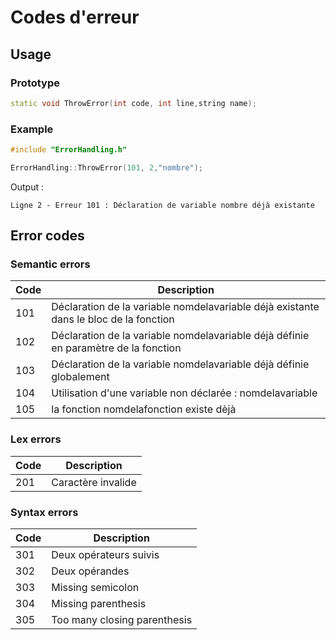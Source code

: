 # Codes d'erreur

## Usage 

### Prototype
```cpp
static void ThrowError(int code, int line,string name);
```

### Example
```cpp
#include "ErrorHandling.h"

ErrorHandling::ThrowError(101, 2,"nombre");
```

Output :
```
Ligne 2 - Erreur 101 : Déclaration de variable nombre déjà existante
```

## Error codes

### Semantic errors
|Code|Description|
|------|------------|
101|Déclaration de la variable nomdelavariable déjà existante dans le bloc de la fonction
102|Déclaration de la variable nomdelavariable déjà définie en paramètre de la fonction
103|Déclaration de la variable nomdelavariable déjà définie globalement
104|Utilisation d'une variable non déclarée : nomdelavariable
105|la fonction nomdelafonction existe dèjà

### Lex errors
|Code|Description|
|------|------------|
201|Caractère invalide

### Syntax errors
|Code|Description|
|------|------------|
301|Deux opérateurs suivis
302|Deux opérandes
303|Missing semicolon
304|Missing parenthesis
305|Too many closing parenthesis

